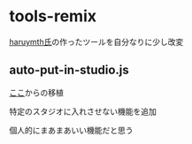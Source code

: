 # tools-remix
[haruymth氏](https://github.com/haruymth)の作ったツールを自分なりに少し改変

## auto-put-in-studio.js
[ここ](https://github.com/haruymth/haruymth.github.io/tree/main/scripts/codes)からの移植

特定のスタジオに入れさせない機能を追加

個人的にまあまあいい機能だと思う
